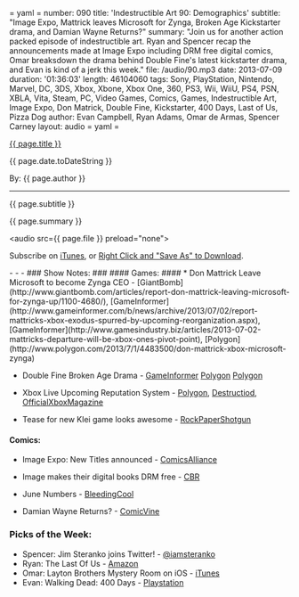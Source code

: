 = yaml =
number: 090
title: 'Indestructible Art 90: Demographics'
subtitle: "Image Expo, Mattrick leaves Microsoft for Zynga, Broken Age Kickstarter drama, and Damian Wayne Returns?"
summary: "Join us for another action packed episode of indestructible art. Ryan and Spencer recap the announcements made at Image Expo including DRM free digital comics, Omar breaksdown the drama behind Double Fine's latest kickstarter drama, and Evan is kind of a jerk this week."
file: /audio/90.mp3
date: 2013-07-09
duration: '01:36:03'
length: 46104060
tags: Sony, PlayStation, Nintendo, Marvel, DC, 3DS, Xbox, Xbone, Xbox One, 360, PS3, Wii, WiiU, PS4, PSN, XBLA, Vita, Steam, PC, Video Games, Comics, Games, Indestructible Art, Image Expo, Don Matrick, Double Fine, Kickstarter, 400 Days, Last of Us, Pizza Dog
author: Evan Campbell, Ryan Adams, Omar de Armas, Spencer Carney
layout: audio
= yaml =

<a href="{{ page.url }}" class='postTitleLink'><p class='postTitle'>{{ page.title }}</p></a>
<p class='postPublished'>{{ page.date.toDateString }}</p>
<p class='postAuthor'>By: {{ page.author }}</p>
<hr>
<p class='podcastSummary'>{{ page.subtitle }}</p>

<p class='podcastSummary'>{{ page.summary }}</p>

<audio src={{ page.file }} preload="none"></audio>
<p class='subLinks'>Subscribe on <a href='http://bit.ly/iapodcast'>iTunes</a>, or <a href={{ page.file }}>Right Click and "Save As" to Download</a>.</p>
- - -
### Show Notes:  ###
#### Games: ####
* Don Mattrick Leave Microsoft to become Zynga CEO - 
[GiantBomb](http://www.giantbomb.com/articles/report-don-mattrick-leaving-microsoft-for-zynga-up/1100-4680/),
[GameInformer](http://www.gameinformer.com/b/news/archive/2013/07/02/report-mattricks-xbox-exodus-spurred-by-upcoming-reorganization.aspx),
[GameInformer](http://www.gamesindustry.biz/articles/2013-07-02-mattricks-departure-will-be-xbox-ones-pivot-point),
[Polygon](http://www.polygon.com/2013/7/1/4483500/don-mattrick-xbox-microsoft-zynga)

* Double Fine Broken Age Drama - [GameInformer](http://www.gamesindustry.biz/articles/2013-07-03-double-fine-needs-more-money-to-complete-broken-age)
[Polygon](http://www.polygon.com/2013/7/3/4491488/double-fines-kickstarter-rami-ismail)
[Polygon](http://www.polygon.com/2013/7/2/4487692/double-fine-planning-to-launch-first-half-of-broken-age-in-january)

* Xbox Live Upcoming Reputation System - 
[Polygon](http://www.polygon.com/2013/7/3/4490884/xbox-ones-reputation-system-will-track-behavior-over-time-group),
[Destructiod](http://www.destructoid.com/microsoft-details-the-xbox-one-s-new-reputation-system-257488.phtml),
[OfficialXboxMagazine](http://www.oxm.co.uk/57505/features/the-new-dark-side-of-xbox-live-microsoft-explains-xbox-ones-all-new-reputation-system/)

* Tease for new Klei game looks awesome - [RockPaperShotgun](http://www.rockpapershotgun.com/2013/07/02/dont-starve-dev-on-its-espionage-xcom-incognita/)

  
#### Comics: ####
*  Image Expo: New Titles announced - [ComicsAlliance](http://comicsalliance.com/image-expo-2013-brubaker-epting-remender-straczynski-sienkiewicz-aaron/)

* Image makes their digital books DRM free - [CBR](http://www.comicbookresources.com/?page=article&id=46399)

* June Numbers - [BleedingCool](http://www.bleedingcool.com/2013/07/05/dc-grabs-the-three-top-spots-in-june-2013/)

* Damian Wayne Returns? - [ComicVine](http://www.comicvine.com/articles/the-return-of-damian-wayne/1100-146814/)
  
### Picks of the Week: ###
* Spencer: Jim Steranko joins Twitter! - [@iamsteranko](http://www.twitter.com/iamsteranko)
* Ryan: The Last Of Us - [Amazon](http://www.amazon.com/gp/product/B007CM0K86/ref=as_li_ss_tl?ie=UTF8&camp=1789&creative=390957&creativeASIN=B007CM0K86&linkCode=as2&tag=indestart-20)
* Omar: Layton Brothers Mystery Room on iOS - [iTunes](https://itunes.apple.com/us/app/layton-brothers-mystery-room/id640517092?mt=8)
* Evan: Walking Dead: 400 Days - [Playstation](http://blog.us.playstation.com/2013/07/02/the-walking-dead-400-days-out-today/)